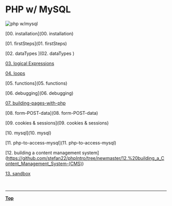 # PHP w/ MySQL

![php w/mysql](sandbox/phpwmysql.png "php w/mysql")
 
[00. installation](00. installation)

[01. firstSteps](01. firstSteps)

[02. dataTypes ](02. dataTypes )

[03. logical Expressions](https://github.com/stefan22/phpIntro/tree/newmaster/03.%20Logical%20Expressions) 

[04. loops](https://github.com/stefan22/phpIntro/tree/master/04.%20Loops)

[05. functions](05. functions)

[06. debugging](06. debugging)

[07. building-pages-with-php](https://github.com/stefan22/phpIntro/tree/newmaster/07.%20building-pages-with-php)

[08. form-POST-data](08. form-POST-data)

[09. cookies & sessions](09. cookies & sessions)

[10. mysql](10. mysql)

[11. php-to-access-mysql](11. php-to-access-mysql)

[12. building a content management system] (https://github.com/stefan22/phpIntro/tree/newmaster/12.%20building_a_Content_Management_System-(CMS))

[13. sandbox](sandbox)



<br /><hr />

[__Top__](https://github.com/stefan22/phpIntro)
